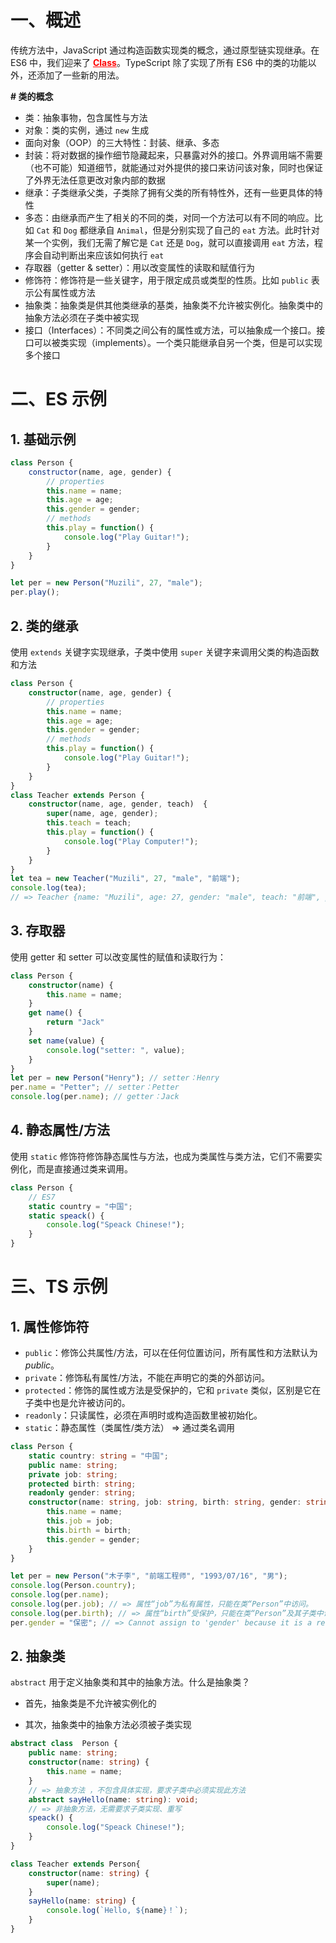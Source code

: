 # 一、概述

传统方法中，JavaScript 通过构造函数实现类的概念，通过原型链实现继承。在 ES6 中，我们迎来了 <b><ins style="color:red">Class</ins></b>。TypeScript 除了实现了所有 ES6 中的类的功能以外，还添加了一些新的用法。

**# 类的概念**

- 类：抽象事物，包含属性与方法
- 对象：类的实例，通过 `new` 生成
- 面向对象（OOP）的三大特性：封装、继承、多态
- 封装：将对数据的操作细节隐藏起来，只暴露对外的接口。外界调用端不需要（也不可能）知道细节，就能通过对外提供的接口来访问该对象，同时也保证了外界无法任意更改对象内部的数据
- 继承：子类继承父类，子类除了拥有父类的所有特性外，还有一些更具体的特性
- 多态：由继承而产生了相关的不同的类，对同一个方法可以有不同的响应。比如 `Cat` 和 `Dog` 都继承自 `Animal`，但是分别实现了自己的 `eat` 方法。此时针对某一个实例，我们无需了解它是 `Cat` 还是 `Dog`，就可以直接调用 `eat` 方法，程序会自动判断出来应该如何执行 `eat`
- 存取器（getter & setter）：用以改变属性的读取和赋值行为
- 修饰符：修饰符是一些关键字，用于限定成员或类型的性质。比如 `public` 表示公有属性或方法
- 抽象类：抽象类是供其他类继承的基类，抽象类不允许被实例化。抽象类中的抽象方法必须在子类中被实现
- 接口（Interfaces）：不同类之间公有的属性或方法，可以抽象成一个接口。接口可以被类实现（implements）。一个类只能继承自另一个类，但是可以实现多个接口

# 二、ES 示例

## 1. 基础示例

```js
class Person {
    constructor(name, age, gender) {
        // properties
        this.name = name;
        this.age = age;
        this.gender = gender;
        // methods
        this.play = function() {
            console.log("Play Guitar!");
        }
    }
}

let per = new Person("Muzili", 27, "male");
per.play();
```

## 2. 类的继承

使用 `extends` 关键字实现继承，子类中使用 `super` 关键字来调用父类的构造函数和方法

```typescript
class Person {
    constructor(name, age, gender) {
        // properties
        this.name = name;
        this.age = age;
        this.gender = gender;
        // methods
        this.play = function() {
            console.log("Play Guitar!");
        }
    }
}
class Teacher extends Person {
    constructor(name, age, gender, teach)  {
        super(name, age, gender);
        this.teach = teach;
        this.play = function() {
            console.log("Play Computer!");
        }
    }
}
let tea = new Teacher("Muzili", 27, "male", "前端");
console.log(tea);
// => Teacher {name: "Muzili", age: 27, gender: "male", teach: "前端", play: ƒ}
```

## 3. 存取器

使用 getter 和 setter 可以改变属性的赋值和读取行为：

```typescript
class Person {
    constructor(name) {
        this.name = name;
    }
    get name() {
        return "Jack"
    }
    set name(value) {
        console.log("setter: ", value);
    }
}
let per = new Person("Henry"); // setter：Henry
per.name = "Petter"; // setter：Petter
console.log(per.name); // getter：Jack
```

## 4. 静态属性/方法

使用 `static` 修饰符修饰静态属性与方法，也成为类属性与类方法，它们不需要实例化，而是直接通过类来调用。

```typescript
class Person {
    // ES7
    static country = "中国";
    static speack() {
        console.log("Speack Chinese!");
    }
}
```

# 三、TS 示例

## 1. 属性修饰符

- `public`：修饰公共属性/方法，可以在任何位置访问，所有属性和方法默认为 *public*。
- `private`：修饰私有属性/方法，不能在声明它的类的外部访问。
- `protected`：修饰的属性或方法是受保护的，它和 `private` 类似，区别是它在子类中也是允许被访问的。
- `readonly`：只读属性，必须在声明时或构造函数里被初始化。
- `static`：静态属性（类属性/类方法） => 通过类名调用

```typescript
class Person {
    static country: string = "中国";
    public name: string;
    private job: string;
    protected birth: string;
    readonly gender: string;
    constructor(name: string, job: string, birth: string, gender: string) {
        this.name = name;
        this.job = job;
        this.birth = birth;
        this.gender = gender;
    }
}

let per = new Person("木子李", "前端工程师", "1993/07/16", "男");
console.log(Person.country);
console.log(per.name);
console.log(per.job); // => 属性“job”为私有属性，只能在类“Person”中访问。
console.log(per.birth); // => 属性“birth”受保护，只能在类“Person”及其子类中访问。
per.gender = "保密"; // => Cannot assign to 'gender' because it is a read-only property.
```

## 2. 抽象类

`abstract` 用于定义抽象类和其中的抽象方法。什么是抽象类？

- 首先，抽象类是不允许被实例化的

- 其次，抽象类中的抽象方法必须被子类实现

```typescript
abstract class  Person {
    public name: string;
    constructor(name: string) {
        this.name = name;
    }
    // => 抽象方法 ，不包含具体实现，要求子类中必须实现此方法
    abstract sayHello(name: string): void;
    // => 非抽象方法，无需要求子类实现、重写
    speack() {
        console.log("Speack Chinese!");
    }
}

class Teacher extends Person{
    constructor(name: string) {
        super(name);
    }
    sayHello(name: string) {
        console.log(`Hello, ${name}！`);
    }
}
```

